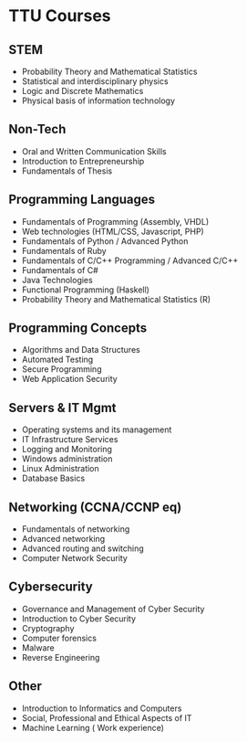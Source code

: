 # TTU Courses

## STEM

- Probability Theory and Mathematical Statistics
- Statistical and interdisciplinary physics	
- Logic and Discrete Mathematics	
- Physical basis of information technology

## Non-Tech

- Oral and Written Communication Skills
- Introduction to Entrepreneurship
- Fundamentals of Thesis

## Programming Languages

- Fundamentals of Programming	(Assembly, VHDL)
- Web technologies (HTML/CSS, Javascript, PHP)
- Fundamentals of Python / Advanced Python
- Fundamentals of Ruby
- Fundamentals of C/C++ Programming / Advanced C/C++
- Fundamentals of C#
- Java Technologies	
- Functional Programming (Haskell)
- Probability Theory and Mathematical Statistics (R)

## Programming Concepts
- Algorithms and Data Structures	
- Automated Testing
- Secure Programming	
- Web Application Security	

## Servers & IT Mgmt

- Operating systems and its management	
- IT Infrastructure Services	
- Logging and Monitoring	
- Windows administration	
- Linux Administration	
- Database Basics	

## Networking (CCNA/CCNP eq)

- Fundamentals of networking
- Advanced networking	
- Advanced routing and switching	
- Computer Network Security	

## Cybersecurity
- Governance and Management of Cyber Security	
- Introduction to Cyber Security	
- Cryptography	
- Computer forensics	
- Malware
- Reverse Engineering	

## Other
- Introduction to Informatics and Computers	
- Social, Professional and Ethical Aspects of IT	
- Machine Learning ( Work experience)	
